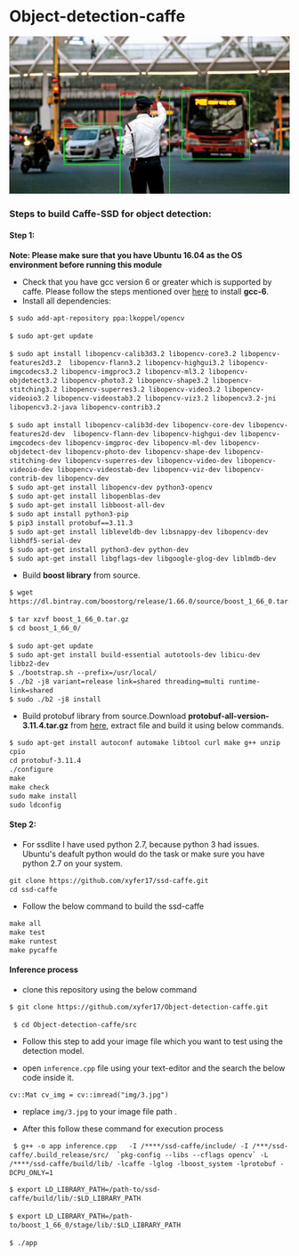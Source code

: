  # Object-detection-caffe


![detection](/assets/vis.jpg)


 ### Steps to build Caffe-SSD for object detection:

 #### Step 1:

 **Note: Please make sure that you have Ubuntu 16.04 as the OS environment before running this module**

 * Check that you have gcc version 6 or greater which is supported by caffe. Please follow the steps mentioned over [here](https://gist.github.com/zuyu/7d5682a5c75282c596449758d21db5ed) to install **gcc-6**.
 * Install all dependencies:

 ```shell
 $ sudo add-apt-repository ppa:lkoppel/opencv

 $ sudo apt-get update

 $ sudo apt install libopencv-calib3d3.2 libopencv-core3.2 libopencv-features2d3.2  libopencv-flann3.2 libopencv-highgui3.2 libopencv-imgcodecs3.2 libopencv-imgproc3.2 libopencv-ml3.2 libopencv-objdetect3.2 libopencv-photo3.2 libopencv-shape3.2 libopencv-stitching3.2 libopencv-superres3.2 libopencv-video3.2 libopencv-videoio3.2 libopencv-videostab3.2 libopencv-viz3.2 libopencv3.2-jni libopencv3.2-java libopencv-contrib3.2

 $ sudo apt install libopencv-calib3d-dev libopencv-core-dev libopencv-features2d-dev  libopencv-flann-dev libopencv-highgui-dev libopencv-imgcodecs-dev libopencv-imgproc-dev libopencv-ml-dev libopencv-objdetect-dev libopencv-photo-dev libopencv-shape-dev libopencv-stitching-dev libopencv-superres-dev libopencv-video-dev libopencv-videoio-dev libopencv-videostab-dev libopencv-viz-dev libopencv-contrib-dev libopencv-dev
 $ sudo apt-get install libopencv-dev python3-opencv
 $ sudo apt-get install libopenblas-dev
 $ sudo apt-get install libboost-all-dev
 $ sudo apt install python3-pip
 $ pip3 install protobuf==3.11.3
 $ sudo apt-get install libleveldb-dev libsnappy-dev libopencv-dev libhdf5-serial-dev
 $ sudo apt-get install python3-dev python-dev
 $ sudo apt-get install libgflags-dev libgoogle-glog-dev liblmdb-dev
 ```

 * Build **boost library** from source.

 ```shell
 $ wget https://dl.bintray.com/boostorg/release/1.66.0/source/boost_1_66_0.tar.gz

 $ tar xzvf boost_1_66_0.tar.gz
 $ cd boost_1_66_0/

 $ sudo apt-get update
 $ sudo apt-get install build-essential autotools-dev libicu-dev libbz2-dev
 $ ./bootstrap.sh --prefix=/usr/local/
 $ ./b2 -j8 variant=release link=shared threading=multi runtime-link=shared
 $ sudo ./b2 -j8 install
 ```

 * Build protobuf library from source.Download **protobuf-all-version-3.11.4.tar.gz** from [here](https://github.com/protocolbuffers/protobuf/releases/tag/v3.11.4), extract file and build it using below commands.

 ```shell
 $ sudo apt-get install autoconf automake libtool curl make g++ unzip cpio
 cd protobuf-3.11.4
 ./configure
 make
 make check
 sudo make install
 sudo ldconfig
 ```

 #### Step 2:

 * For ssdlite I have used python 2.7, because python 3 had issues. Ubuntu's deafult python would do the task or make sure you have python 2.7 on your system.

 ```
 git clone https://github.com/xyfer17/ssd-caffe.git
 cd ssd-caffe

 ```
 * Follow the below  command to build the ssd-caffe

 ```
 make all
 make test
 make runtest
 make pycaffe
 ```

  ####  Inference  process

 * clone this repository using the below command

 ```
 $ git clone https://github.com/xyfer17/Object-detection-caffe.git

  $ cd Object-detection-caffe/src

 ```

 * Follow this step to add your image file which you want to test using the detection model.

* open `inference.cpp` file using your text-editor and the search the below code inside it.
```
cv::Mat cv_img = cv::imread("img/3.jpg")
```
* replace `img/3.jpg` to your image file path .

* After this follow these command for execution process
 ```
  $ g++ -o app inference.cpp   -I /****/ssd-caffe/include/ -I /***/ssd-caffe/.build_release/src/  `pkg-config --libs --cflags opencv` -L /****/ssd-caffe/build/lib/ -lcaffe -lglog -lboost_system -lprotobuf -DCPU_ONLY=1

 ```
 ```
 $ export LD_LIBRARY_PATH=/path-to/ssd-caffe/build/lib/:$LD_LIBRARY_PATH

 $ export LD_LIBRARY_PATH=/path-to/boost_1_66_0/stage/lib/:$LD_LIBRARY_PATH

 $ ./app
 ```
